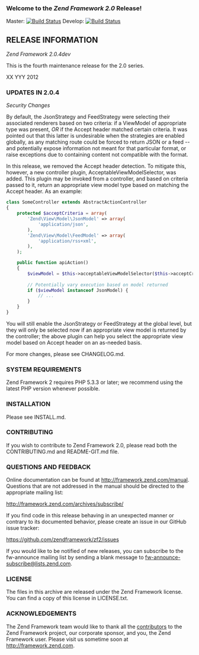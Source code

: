 ### Welcome to the *Zend Framework 2.0* Release!

Master: [![Build Status](https://secure.travis-ci.org/zendframework/zf2.png?branch=master)](http://travis-ci.org/zendframework/zf2)
Develop: [![Build Status](https://secure.travis-ci.org/zendframework/zf2.png?branch=develop)](http://travis-ci.org/zendframework/zf2)

## RELEASE INFORMATION

*Zend Framework 2.0.4dev*

This is the fourth maintenance release for the 2.0 series.

XX YYY 2012

### UPDATES IN 2.0.4

*Security Changes*

By default, the JsonStrategy and FeedStrategy were selecting their
associated renderers based on two criteria: if a ViewModel of
appropriate type was present, *OR* if the Accept header matched certain
criteria. It was pointed out that this latter is undesirable when the
strategies are enabled globally, as any matching route could be forced
to return JSON or a feed -- and potentially expose information not meant
for that particular format, or raise exceptions due to containing
content not compatible with the format.

In this release, we removed the Accept header detection. To mitigate
this, however, a new controller plugin, AcceptableViewModelSelector, was
added. This plugin may be invoked from a controller, and based on
criteria passed to it, return an appropriate view model type based on
matching the Accept header. As an example:

```php
class SomeController extends AbstractActionController
{
    protected $acceptCriteria = array(
        'Zend\View\Model\JsonModel' => array(
            'application/json',
        ),
        'Zend\View\Model\FeedModel' => array(
            'application/rss+xml',
        ),
    );

    public function apiAction()
    {
        $viewModel = $this->acceptableViewModelSelector($this->acceptCriteria);
        
        // Potentially vary execution based on model returned
        if ($viewModel instanceof JsonModel) {
            // ...
        }
    }
}
```

You will still enable the JsonStrategy or FeedStrategy at the global
level, but they will only be selected now if an appropriate view model
is returned by the controller; the above plugin can help you select the
appropriate view model based on Accept header on an as-needed basis.

For more changes, please see CHANGELOG.md.

### SYSTEM REQUIREMENTS

Zend Framework 2 requires PHP 5.3.3 or later; we recommend using the
latest PHP version whenever possible.

### INSTALLATION

Please see INSTALL.md.

### CONTRIBUTING

If you wish to contribute to Zend Framework 2.0, please read both the
CONTRIBUTING.md and README-GIT.md file.

### QUESTIONS AND FEEDBACK

Online documentation can be found at http://framework.zend.com/manual.
Questions that are not addressed in the manual should be directed to the
appropriate mailing list:

http://framework.zend.com/archives/subscribe/

If you find code in this release behaving in an unexpected manner or
contrary to its documented behavior, please create an issue in our GitHub
issue tracker:

https://github.com/zendframework/zf2/issues

If you would like to be notified of new releases, you can subscribe to
the fw-announce mailing list by sending a blank message to
<fw-announce-subscribe@lists.zend.com>.

### LICENSE

The files in this archive are released under the Zend Framework license.
You can find a copy of this license in LICENSE.txt.

### ACKNOWLEDGEMENTS

The Zend Framework team would like to thank all the [contributors](https://github.com/zendframework/zf2/contributors) to the Zend
Framework project, our corporate sponsor, and you, the Zend Framework user.
Please visit us sometime soon at http://framework.zend.com.
